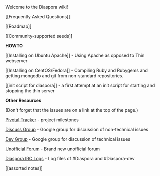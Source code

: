 Welcome to the Diaspora wiki!

[[Frequently Asked Questions]]

[[Roadmap]]

[[Community-supported seeds]]

**HOWTO**

[[Installing on Ubuntu Apache]] - Using Apache as opposed to Thin webserver

[[Installing on CentOS/Fedora]] - Compiling Ruby and Rubygems and getting mongodb and git from non-standard repositories.

[[init script for diaspora]] - a first attempt at an init script for starting and stopping the thin server

**Other Resources**

(Don't forget that the issues are on a link at the top of the page.)

[Pivotal Tracker](https://www.pivotaltracker.com/projects/61641) - project milestones

[Discuss Group](http://groups.google.com/group/diaspora-discuss) - Google group for discussion of non-technical issues

[Dev Group](http://groups.google.com/group/diaspora-dev) - Google group for discussion of technical issues

[Unofficial Forum](http://forum.conni.ca/) - Brand new unofficial forum

[Diaspora IRC Logs](http://logs.9-to-5designs.com) - Log files of #Diaspora and #Diaspora-dev

[[assorted notes]]